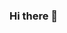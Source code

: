 ### Hi there 👋

<!--
**faria-120/faria-120** is a ✨ _special_ ✨ repository because its `README.md` (this file) appears on your GitHub profile.

Here are some ideas to get you started:

<h1 align="center">Hi 👋, I'm Faria Akter Meghla</h1>
<h3 align="center">A passionate frontend developer from Bangladesh</h3>

<p align="left"> <img src="https://komarev.com/ghpvc/?username=faria-120&label=Profile%20views&color=0e75b6&style=flat" alt="faria-120" /> </p>

- 🔭 I’m currently working on **Student**

- 🌱 I’m currently learning **c and c++**

- 💬 Ask me about **anything related with c and c++**

<h3 align="left">Connect with me:</h3>
<p align="left">
<a href="https://fb.com/faria akter meghla" target="blank"><img align="center" src="https://raw.githubusercontent.com/rahuldkjain/github-profile-readme-generator/master/src/images/icons/Social/facebook.svg" alt="faria akter meghla" height="30" width="40" /></a>
<a href="https://codeforces.com/profile/faria-120" target="blank"><img align="center" src="https://raw.githubusercontent.com/rahuldkjain/github-profile-readme-generator/master/src/images/icons/Social/codeforces.svg" alt="faria-120" height="30" width="40" /></a>
</p>

<h3 align="left">Languages and Tools:</h3>
<p align="left"> <a href="https://www.cprogramming.com/" target="_blank" rel="noreferrer"> <img src="https://raw.githubusercontent.com/devicons/devicon/master/icons/c/c-original.svg" alt="c" width="40" height="40"/> </a> <a href="https://www.w3schools.com/cpp/" target="_blank" rel="noreferrer"> <img src="https://raw.githubusercontent.com/devicons/devicon/master/icons/cplusplus/cplusplus-original.svg" alt="cplusplus" width="40" height="40"/> </a> </p>

